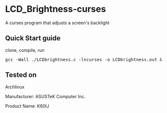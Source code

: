 # LCD_Brightness-curses
A curses program that adjusts a screen's backlight 

## Quick Start guide
clone, compile, run
<pre>gcc -Wall ./LCDbrightness.c -lncurses -o LCDbrightness.out && ./LCDbrightness.out</pre>

## Tested on
Archlinux

Manufacturer: ASUSTeK Computer Inc.

Product Name: K60IJ
